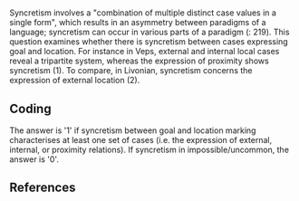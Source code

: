 # [](ParameterTable?__template__=property.md&property=Name#cldf:UT089)

Syncretism involves a "combination of multiple distinct case values in a single form", which results in an asymmetry 
between paradigms of a language; syncretism can occur in various parts of a paradigm ([](Source?ref&with_internal_ref_link#cldf:baerman_syncretism_2009): 219). 
This question examines whether there is syncretism between cases expressing goal and location. For instance in Veps, 
external and internal local cases reveal a tripartite system, whereas the expression of proximity shows syncretism (1). 
To compare, in Livonian, syncretism concerns the expression of external location (2). 

[](ExampleTable?example_id=1&with_internal_ref_link#cldf:UT089-1)

[](ExampleTable?example_id=2&with_internal_ref_link#cldf:UT089-2)

## Coding

The answer is '1' if syncretism between goal and location marking characterises at least one set of cases (i.e. the expression of external, internal, or proximity relations). If syncretism in impossible/uncommon, the answer is '0'.  

## References

[](Source?cited_only#cldf:__all__)
